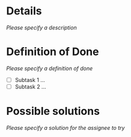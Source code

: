 # Details
*Please specify a description*

# Definition of Done
*Please specify a definition of done*
- [ ] Subtask 1 ...
- [ ] Subtask 2 ...

# Possible solutions
*Please specify a solution for the assignee to try*